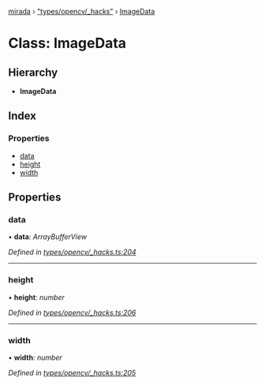 [mirada](../README.md) › ["types/opencv/_hacks"](../modules/_types_opencv__hacks_.md) › [ImageData](_types_opencv__hacks_.imagedata.md)

# Class: ImageData


## Hierarchy

* **ImageData**

## Index

### Properties

* [data](_types_opencv__hacks_.imagedata.md#data)
* [height](_types_opencv__hacks_.imagedata.md#height)
* [width](_types_opencv__hacks_.imagedata.md#width)

## Properties

###  data

• **data**: *ArrayBufferView*

*Defined in [types/opencv/_hacks.ts:204](https://github.com/cancerberoSgx/mirada/blob/2aa7cf1/mirada/src/types/opencv/_hacks.ts#L204)*

___

###  height

• **height**: *number*

*Defined in [types/opencv/_hacks.ts:206](https://github.com/cancerberoSgx/mirada/blob/2aa7cf1/mirada/src/types/opencv/_hacks.ts#L206)*

___

###  width

• **width**: *number*

*Defined in [types/opencv/_hacks.ts:205](https://github.com/cancerberoSgx/mirada/blob/2aa7cf1/mirada/src/types/opencv/_hacks.ts#L205)*